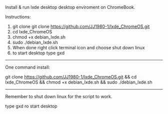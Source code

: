 Install & run lxde desktop desktop enviroment on ChromeBook.

Instructions:

1. git clone git clone https://github.com/JJ1980-1/lxde_ChromeOS.git
2. cd lxde_ChromeOS
3. chmod +x debian_lxde.sh
4. sudo ./debian_lxde.sh
5. When done right click terminal icon and choose shut down linux
6. to start desktop type gxd

**** 
 
One command install:

git clone https://github.com/JJ1980-1/lxde_ChromeOS.git && cd lxde_ChromeOS && chmod +x debian_lxde.sh && sudo ./debian_lxde.sh

****

Remember to shut down linux for the script to work.

type gxd ro start desktop
